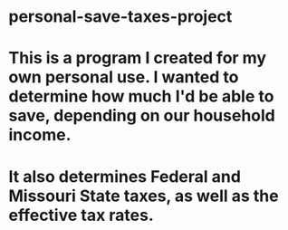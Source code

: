 # personal-save-taxes-project
# This is a program I created for my own personal use. I wanted to determine how much I'd be able to save, depending on our household income.
# It also determines Federal and Missouri State taxes, as well as the effective tax rates.
